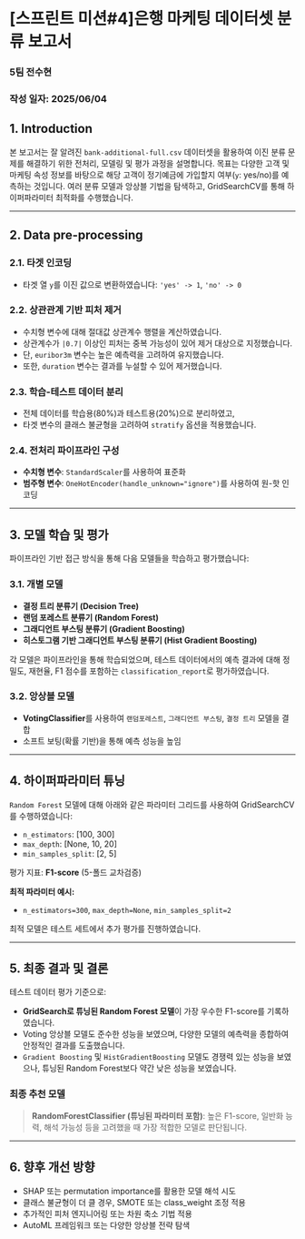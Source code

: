 # [스프린트 미션#4]은행 마케팅 데이터셋 분류 보고서
### 5팀 전수현
### 작성 일자: 2025/06/04

## 1. Introduction

본 보고서는 잘 알려진 `bank-additional-full.csv` 데이터셋을 활용하여 이진 분류 문제를 해결하기 위한 전처리, 모델링 및 평가 과정을 설명합니다. 목표는 다양한 고객 및 마케팅 속성 정보를 바탕으로 해당 고객이 정기예금에 가입할지 여부(`y`: yes/no)를 예측하는 것입니다. 여러 분류 모델과 앙상블 기법을 탐색하고, GridSearchCV를 통해 하이퍼파라미터 최적화를 수행했습니다.

---

## 2. Data pre-processing

### 2.1. 타겟 인코딩

* 타겟 열 `y`를 이진 값으로 변환하였습니다: `'yes' -> 1`, `'no' -> 0`

### 2.2. 상관관계 기반 피처 제거

* 수치형 변수에 대해 절대값 상관계수 행렬을 계산하였습니다.
* 상관계수가 `|0.7|` 이상인 피처는 중복 가능성이 있어 제거 대상으로 지정했습니다.
* 단, `euribor3m` 변수는 높은 예측력을 고려하여 유지했습니다.
* 또한, `duration` 변수는 결과를 누설할 수 있어 제거했습니다.

### 2.3. 학습-테스트 데이터 분리

* 전체 데이터를 학습용(80%)과 테스트용(20%)으로 분리하였고,
* 타겟 변수의 클래스 불균형을 고려하여 `stratify` 옵션을 적용했습니다.

### 2.4. 전처리 파이프라인 구성

* **수치형 변수**: `StandardScaler`를 사용하여 표준화
* **범주형 변수**: `OneHotEncoder(handle_unknown="ignore")`를 사용하여 원-핫 인코딩

---

## 3. 모델 학습 및 평가

파이프라인 기반 접근 방식을 통해 다음 모델들을 학습하고 평가했습니다:

### 3.1. 개별 모델

* **결정 트리 분류기 (Decision Tree)**
* **랜덤 포레스트 분류기 (Random Forest)**
* **그래디언트 부스팅 분류기 (Gradient Boosting)**
* **히스토그램 기반 그래디언트 부스팅 분류기 (Hist Gradient Boosting)**

각 모델은 파이프라인을 통해 학습되었으며, 테스트 데이터에서의 예측 결과에 대해 정밀도, 재현율, F1 점수를 포함하는 `classification_report`로 평가하였습니다.

### 3.2. 앙상블 모델

* **VotingClassifier**를 사용하여 `랜덤포레스트`, `그래디언트 부스팅`, `결정 트리` 모델을 결합
* 소프트 보팅(확률 기반)을 통해 예측 성능을 높임

---

## 4. 하이퍼파라미터 튜닝

`Random Forest` 모델에 대해 아래와 같은 파라미터 그리드를 사용하여 GridSearchCV를 수행하였습니다:

* `n_estimators`: \[100, 300]
* `max_depth`: \[None, 10, 20]
* `min_samples_split`: \[2, 5]

평가 지표: **F1-score** (5-폴드 교차검증)

**최적 파라미터 예시:**

* `n_estimators=300`, `max_depth=None`, `min_samples_split=2`

최적 모델은 테스트 세트에서 추가 평가를 진행하였습니다.

---

## 5. 최종 결과 및 결론

테스트 데이터 평가 기준으로:

* **GridSearch로 튜닝된 Random Forest 모델**이 가장 우수한 F1-score를 기록하였습니다.
* Voting 앙상블 모델도 준수한 성능을 보였으며, 다양한 모델의 예측력을 종합하여 안정적인 결과를 도출했습니다.
* `Gradient Boosting` 및 `HistGradientBoosting` 모델도 경쟁력 있는 성능을 보였으나, 튜닝된 Random Forest보다 약간 낮은 성능을 보였습니다.

### 최종 추천 모델

> **RandomForestClassifier (튜닝된 파라미터 포함)**: 높은 F1-score, 일반화 능력, 해석 가능성 등을 고려했을 때 가장 적합한 모델로 판단됩니다.

---

## 6. 향후 개선 방향

* SHAP 또는 permutation importance를 활용한 모델 해석 시도
* 클래스 불균형이 더 클 경우, SMOTE 또는 class\_weight 조정 적용
* 추가적인 피처 엔지니어링 또는 차원 축소 기법 적용
* AutoML 프레임워크 또는 다양한 앙상블 전략 탐색


